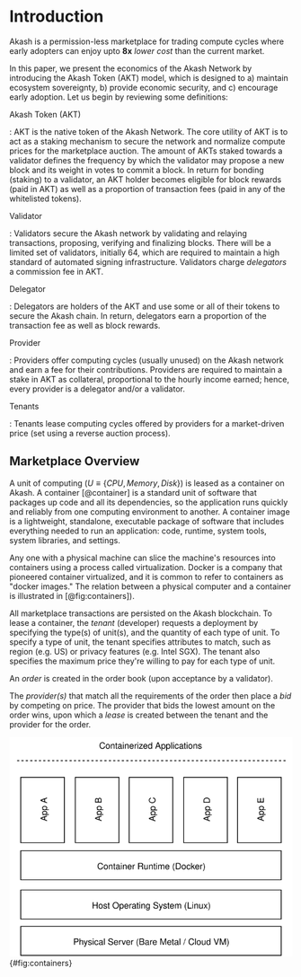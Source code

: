 
# Introduction

Akash is a permission-less marketplace for trading compute cycles where early adopters can enjoy upto **8x** *lower cost* than the current market.

In this paper, we present the economics of the Akash Network by introducing the Akash Token (AKT) model, which is designed to a) maintain ecosystem sovereignty, b) provide economic security, and c) encourage early adoption. Let us begin by reviewing some definitions:

Akash Token (AKT)

:  AKT is the native token of the Akash Network. The core utility of AKT is to act as a staking mechanism to secure the network and normalize compute prices for the marketplace auction. The amount of AKTs staked towards a validator defines the frequency by which the validator may propose a new block and its weight in votes to commit a block. In return for bonding (staking) to a validator, an AKT holder becomes eligible for block rewards (paid in AKT) as well as a proportion of transaction fees (paid in any of the whitelisted tokens).

Validator 

:   Validators secure the Akash network by validating and relaying transactions, proposing, verifying and finalizing blocks. There will be a limited set of validators, initially 64, which are required to maintain a high standard of automated signing infrastructure. Validators charge *delegators* a commission fee in AKT.

Delegator

:   Delegators are holders of the AKT and use some or all of their tokens to secure the Akash chain. In return, delegators earn a proportion of the transaction fee as well as block rewards.

Provider

:  Providers offer computing cycles (usually unused) on the Akash network and earn a fee for their contributions. Providers are required to maintain a stake in AKT as collateral, proportional to the hourly income earned; hence, every provider is a delegator and/or a validator.

Tenants

:   Tenants lease computing cycles offered by providers for a market-driven price (set using a reverse auction process).

## Marketplace Overview

A unit of computing ($U \equiv \{ CPU, Memory, Disk \}$) is leased as a container on Akash. A container [@container] is a standard unit of software that packages up code and all its dependencies, so the application runs quickly and reliably from one computing environment to another. A container image is a lightweight, standalone, executable package of software that includes everything needed to run an application: code, runtime, system tools, system libraries, and settings. 

Any one with a physical machine can slice the machine's resources into containers using a process called virtualization. Docker is a company that pioneered container virtualized, and it is common to refer to containers as "docker images." The relation between a physical computer and a container is illustrated in [@fig:containers]).

All marketplace transactions are persisted on the Akash blockchain. To lease a container, the *tenant* (developer) requests a deployment by specifying the type(s) of unit(s), and the quantity of each type of unit. To specify a type of unit, the tenant specifies attributes to match, such as region (e.g. US) or privacy features (e.g. Intel SGX). The tenant also specifies the maximum price they're willing to pay for each type of unit.

An *order* is created in the order book (upon acceptance by a validator).

The *provider(s)* that match all the requirements of the order then place a *bid* by competing on price. The provider that bids the lowest amount on the order wins, upon which a *lease* is created between the tenant and the provider for the order.

![A simple illustration of containerized applications in relation to the physical servers](figures/containers.svg){#fig:containers}
